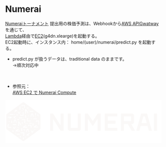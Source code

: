 # Numerai


[Numeraiトーナメント](https://numer.ai/tournament) 提出用の株価予測は、Webhookから[AWS APIGwatway](https://aws.amazon.com/jp/api-gateway/?nc2=h_ql_prod_serv_apig)を通じて、  
[Lambda](https://aws.amazon.com/jp/lambda/?nc2=h_ql_prod_serv_lbd)経由で[EC2](https://aws.amazon.com/jp/ec2/?nc2=h_ql_prod_fs_ec2)(g4dn.xlearge)を起動する。  
EC2起動時に、インスタンス内： home/(user)/numerai/predict.py を起動する。

- predict.py が扱うデータは、traditional data のままです。　　　　　　　　　　　　→順次対応中
　

　

- 参照元：  
[AWS EC2 で Numerai Compute](https://zenn.dev/kunigaku/articles/50c079b033e6051bc764)



<a href="https://numer.ai/tournament">
    <img src="https://github.com/whitecat-22/Numerai/blob/main/Numerai-Logo-Side-White.03e7575d.png">
</a>
